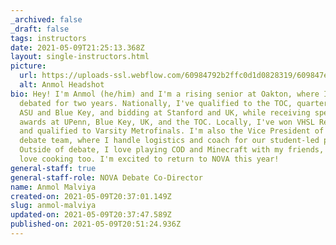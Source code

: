 ```yaml
---
_archived: false
_draft: false
tags: instructors
date: 2021-05-09T21:25:13.368Z
layout: single-instructors.html
picture:
  url: https://uploads-ssl.webflow.com/60984792b2ffc0d1d0828319/609847ec088fb257f167ec6f_anmolbio-p-800.jpeg
  alt: Anmol Headshot
bio: Hey! I'm Anmol (he/him) and I'm a rising senior at Oakton, where I've
  debated for two years. Nationally, I've qualified to the TOC, quarterfinalling
  ASU and Blue Key, and bidding at Stanford and UK, while receiving speaker
  awards at UPenn, Blue Key, UK, and the TOC. Locally, I've won VHSL Regionals
  and qualified to Varsity Metrofinals. I'm also the Vice President of Oakton's
  debate team, where I handle logistics and coach for our student-led program.
  Outside of debate, I love playing COD and Minecraft with my friends, and I
  love cooking too. I'm excited to return to NOVA this year!
general-staff: true
general-staff-role: NOVA Debate Co-Director
name: Anmol Malviya
created-on: 2021-05-09T20:37:01.149Z
slug: anmol-malviya
updated-on: 2021-05-09T20:37:47.589Z
published-on: 2021-05-09T20:51:24.936Z
---
```

